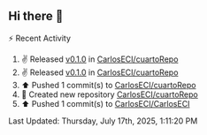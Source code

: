 ## Hi there 👋

⚡ Recent Activity
<!--RECENT_ACTIVITY:start-->
1. ✌️ Released [v0.1.0](https://github.com/CarlosECI/cuartoRepo/releases/tag/v0.1.0) in [CarlosECI/cuartoRepo](https://github.com/CarlosECI/cuartoRepo)<br>
2. ✌️ Released [v0.1.0](https://github.com/CarlosECI/cuartoRepo/releases/tag/v0.1.0) in [CarlosECI/cuartoRepo](https://github.com/CarlosECI/cuartoRepo)<br>
3. ⬆️ Pushed 1 commit(s) to [CarlosECI/cuartoRepo](https://github.com/CarlosECI/cuartoRepo)<br>
4. 📔 Created new repository [CarlosECI/cuartoRepo](https://github.com/CarlosECI/cuartoRepo)<br>
5. ⬆️ Pushed 1 commit(s) to [CarlosECI/CarlosECI](https://github.com/CarlosECI/CarlosECI)<br>
<!--RECENT_ACTIVITY:end-->
<!--RECENT_ACTIVITY:last_update-->
Last Updated: Thursday, July 17th, 2025, 1:11:20 PM
<!--RECENT_ACTIVITY:last_update_end-->
